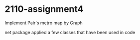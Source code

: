# 2110-assignment4
Implement Pair's metro map by Graph

net package applied a few classes that have been used in code
